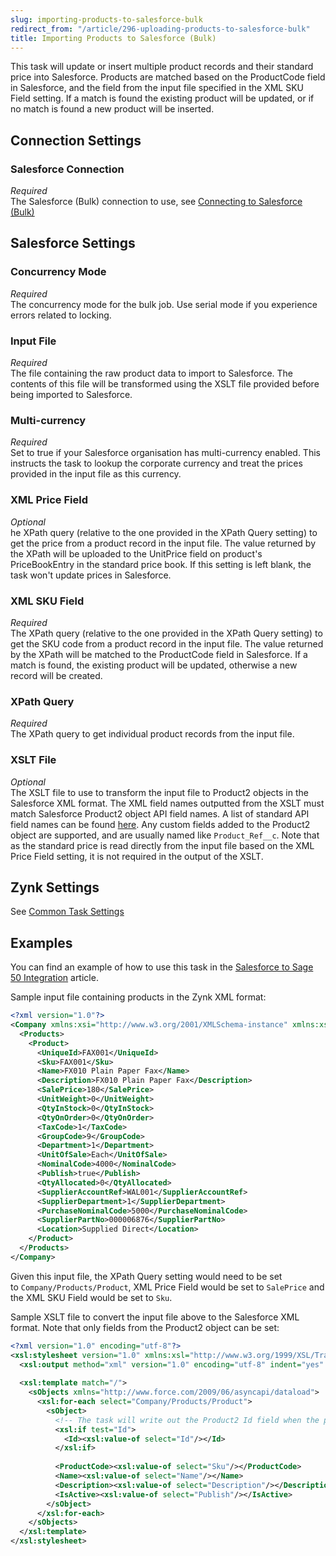 ```yaml
---
slug: importing-products-to-salesforce-bulk
redirect_from: "/article/296-uploading-products-to-salesforce-bulk"
title: Importing Products to Salesforce (Bulk)
---
```

This task will update or insert multiple product records and their standard price into Salesforce. Products are matched based on the ProductCode field in Salesforce, and the field from the input file specified in the XML SKU Field setting. If a match is found the existing product will be updated, or if no match is found a new product will be inserted.

## Connection Settings
### Salesforce Connection 
_Required_  
The Salesforce (Bulk) connection to use, see [Connecting to Salesforce (Bulk)](connecting-to-salesforce-bulk)

## Salesforce Settings
### Concurrency Mode
_Required_  
The concurrency mode for the bulk job. Use serial mode if you experience errors related to locking.

### Input File 
_Required_  
The file containing the raw product data to import to Salesforce. The contents of this file will be transformed using the XSLT file provided before being imported to Salesforce.

### Multi-currency
_Required_  
Set to true if your Salesforce organisation has multi-currency enabled. This instructs the task to lookup the corporate currency and treat the prices provided in the input file as this currency.

### XML Price Field
_Optional_  
he XPath query (relative to the one provided in the XPath Query setting) to get the price from a product record in the input file. The value returned by the XPath will be uploaded to the UnitPrice field on product's PriceBookEntry in the standard price book. If this setting is left blank, the task won't update prices in Salesforce.

### XML SKU Field
_Required_  
The XPath query (relative to the one provided in the XPath Query setting) to get the SKU code from a product record in the input file. The value returned by the XPath will be matched to the ProductCode field in Salesforce. If a match is found, the existing product will be updated, otherwise a new record will be created.

### XPath Query
_Required_  
The XPath query to get individual product records from the input file.

### XSLT File
_Optional_  
The XSLT file to use to transform the input file to Product2 objects in the Salesforce XML format. The XML field names outputted from the XSLT must match Salesforce Product2 object API field names. A list of standard API field names can be found [here](http://help.salesforce.com/help/pdfs/en/salesforce_field_names_reference.pdf). Any custom fields added to the Product2 object are supported, and are usually named like `Product_Ref__c`. Note that as the standard price is read directly from the input file based on the XML Price Field setting, it is not required in the output of the XSLT.

## Zynk Settings 
See [Common Task Settings](common-task-settings)

## Examples

You can find an example of how to use this task in the [Salesforce to Sage 50 Integration](salesforce-to-sage-50-integration) article.

Sample input file containing products in the Zynk XML format:

```xml
<?xml version="1.0"?>
<Company xmlns:xsi="http://www.w3.org/2001/XMLSchema-instance" xmlns:xsd="http://www.w3.org/2001/XMLSchema">
  <Products>
    <Product>
      <UniqueId>FAX001</UniqueId>
      <Sku>FAX001</Sku>
      <Name>FX010 Plain Paper Fax</Name>
      <Description>FX010 Plain Paper Fax</Description>
      <SalePrice>180</SalePrice>
      <UnitWeight>0</UnitWeight>
      <QtyInStock>0</QtyInStock>
      <QtyOnOrder>0</QtyOnOrder>
      <TaxCode>1</TaxCode>
      <GroupCode>9</GroupCode>
      <Department>1</Department>
      <UnitOfSale>Each</UnitOfSale>
      <NominalCode>4000</NominalCode>
      <Publish>true</Publish>
      <QtyAllocated>0</QtyAllocated>
      <SupplierAccountRef>WAL001</SupplierAccountRef>
      <SupplierDepartment>1</SupplierDepartment>
      <PurchaseNominalCode>5000</PurchaseNominalCode>
      <SupplierPartNo>000006876</SupplierPartNo>
      <Location>Supplied Direct</Location>
    </Product>
  </Products>
</Company>
```

Given this input file, the XPath Query setting would need to be set to `Company/Products/Product`, XML Price Field would be set to `SalePrice` and the XML SKU Field would be set to `Sku`.


Sample XSLT file to convert the input file above to the Salesforce XML format. Note that only fields from the Product2 object can be set:

```xml
<?xml version="1.0" encoding="utf-8"?>
<xsl:stylesheet version="1.0" xmlns:xsl="http://www.w3.org/1999/XSL/Transform">
  <xsl:output method="xml" version="1.0" encoding="utf-8" indent="yes" xmlns="http://www.force.com/2009/06/asyncapi/dataload"/>
    
  <xsl:template match="/">
    <sObjects xmlns="http://www.force.com/2009/06/asyncapi/dataload">
      <xsl:for-each select="Company/Products/Product">
        <sObject>
          <!-- The task will write out the Product2 Id field when the product already exists in Salesforce, this just needs to be copied by the XSLT -->
          <xsl:if test="Id">
            <Id><xsl:value-of select="Id"/></Id>
          </xsl:if>
          
          <ProductCode><xsl:value-of select="Sku"/></ProductCode>
          <Name><xsl:value-of select="Name"/></Name>
          <Description><xsl:value-of select="Description"/></Description>
          <IsActive><xsl:value-of select="Publish"/></IsActive>
        </sObject>
      </xsl:for-each>
    </sObjects>
  </xsl:template>
</xsl:stylesheet>
```